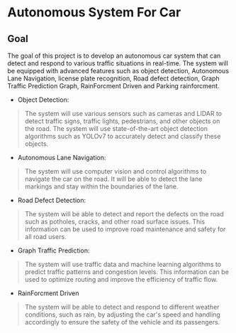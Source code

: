 # Autonomous System For Car
## Goal 

The goal of this project is to develop an autonomous car system that can detect and respond to various traffic situations in real-time. The system will be equipped with advanced features such as object detection, Autonomous Lane Navigation, license plate recognition, Road defect detection, Graph Traffic Prediction Graph, RainForcment Driven and Parking rainforcment.

- Object Detection:
> The system will use various sensors such as cameras and LIDAR to detect traffic signs, traffic lights, pedestrians, and other objects on the road. The system will use state-of-the-art object detection algorithms such as YOLOv7 to accurately detect and classify these objects.

- Autonomous Lane Navigation:
> The system will use computer vision and control algorithms to navigate the car on the road. It will be able to detect the lane markings and stay within the boundaries of the lane.

- Road Defect Detection:
> The system will be able to detect and report the defects on the road such as potholes, cracks, and other road surface issues. This information can be used to improve road maintenance and safety for all road users.

- Graph Traffic Prediction:
> The system will use traffic data and machine learning algorithms to predict traffic patterns and congestion levels. This information can be used to optimize routing and improve the efficiency of traffic flow.

- RainForcment Driven
> The system will be able to detect and respond to different weather conditions, such as rain, by adjusting the car's speed and handling accordingly to ensure the safety of the vehicle and its passengers.
